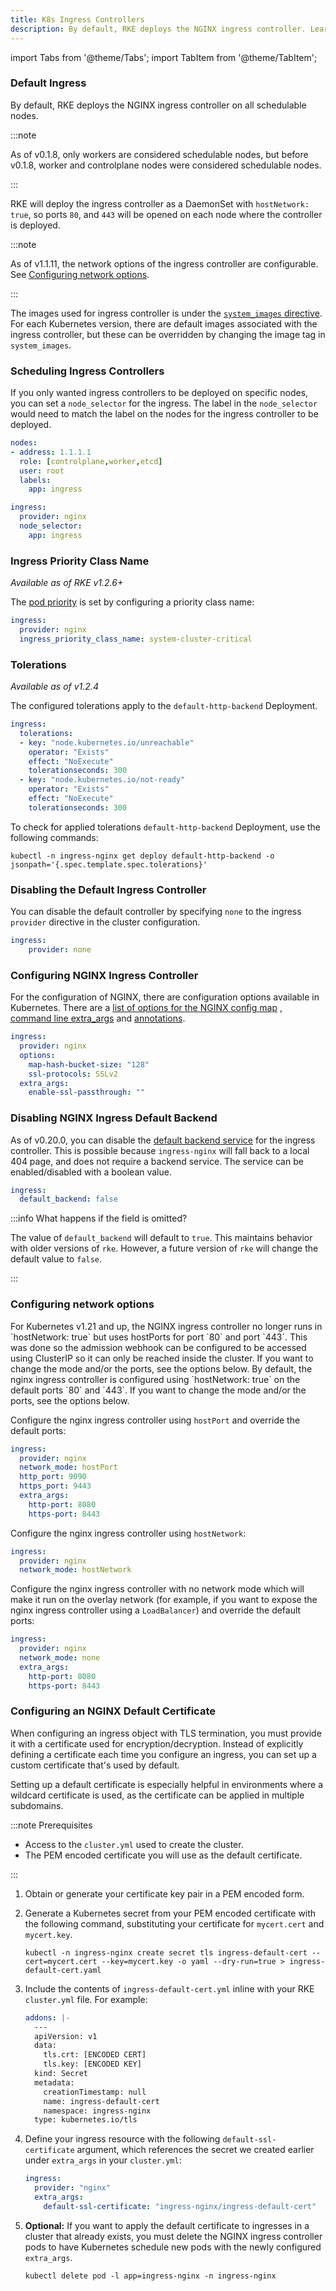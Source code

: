 ```yaml
---
title: K8s Ingress Controllers
description: By default, RKE deploys the NGINX ingress controller. Learn how to schedule and disable default k8s ingress controllers, and how to configure NGINX controller
---
```


import Tabs from '@theme/Tabs';
import TabItem from '@theme/TabItem';

### Default Ingress

By default, RKE deploys the NGINX ingress controller on all schedulable nodes.

:::note

As of v0.1.8, only workers are considered schedulable nodes, but before v0.1.8, worker and controlplane nodes were considered schedulable nodes.

:::

RKE will deploy the ingress controller as a DaemonSet with `hostNetwork: true`, so ports `80`, and `443` will be opened on each node where the controller is deployed.

:::note

As of v1.1.11, the network options of the ingress controller are configurable. See [Configuring network options](#configuring-network-options).

:::

The images used for ingress controller is under the [`system_images` directive](../../system-images/system-images.md). For each Kubernetes version, there are default images associated with the ingress controller, but these can be overridden by changing the image tag in `system_images`.

### Scheduling Ingress Controllers

If you only wanted ingress controllers to be deployed on specific nodes, you can set a `node_selector` for the ingress. The label in the `node_selector` would need to match the label on the nodes for the ingress controller to be deployed.

```yaml
nodes:
- address: 1.1.1.1
  role: [controlplane,worker,etcd]
  user: root
  labels:
    app: ingress

ingress:
  provider: nginx
  node_selector:
    app: ingress
```

### Ingress Priority Class Name

_Available as of RKE v1.2.6+_

The [pod priority](https://kubernetes.io/docs/concepts/configuration/pod-priority-preemption/#pod-priority) is set by configuring a priority class name:

```yaml
ingress:
  provider: nginx
  ingress_priority_class_name: system-cluster-critical
```

### Tolerations

_Available as of v1.2.4_

The configured tolerations apply to the `default-http-backend` Deployment.

```yaml
ingress:
  tolerations:
  - key: "node.kubernetes.io/unreachable"
    operator: "Exists"
    effect: "NoExecute"
    tolerationseconds: 300
  - key: "node.kubernetes.io/not-ready"
    operator: "Exists"
    effect: "NoExecute"
    tolerationseconds: 300
```

To check for applied tolerations `default-http-backend` Deployment, use the following commands:

```
kubectl -n ingress-nginx get deploy default-http-backend -o jsonpath='{.spec.template.spec.tolerations}'
```

### Disabling the Default Ingress Controller

You can disable the default controller by specifying `none` to  the ingress `provider` directive in the cluster configuration.

```yaml
ingress:
    provider: none
```
### Configuring NGINX Ingress Controller

For the configuration of NGINX, there are configuration options available in Kubernetes. There are a [list of options for the NGINX config map](https://github.com/kubernetes/ingress-nginx/blob/master/docs/user-guide/nginx-configuration/configmap.md) , [command line extra_args](https://github.com/kubernetes/ingress-nginx/blob/master/docs/user-guide/cli-arguments.md) and [annotations](https://kubernetes.github.io/ingress-nginx/user-guide/nginx-configuration/annotations/).

```yaml
ingress:
  provider: nginx
  options:
    map-hash-bucket-size: "128"
    ssl-protocols: SSLv2
  extra_args:
    enable-ssl-passthrough: ""
```

### Disabling NGINX Ingress Default Backend

As of v0.20.0, you can disable the [default backend service](https://kubernetes.github.io/ingress-nginx/user-guide/default-backend/) for the ingress controller. This is possible because `ingress-nginx` will fall back to a local 404 page, and does not require a backend service. The service can be enabled/disabled with a boolean value.

```yaml
ingress:
  default_backend: false
```

:::info What happens if the field is omitted?

The value of `default_backend` will default to `true`. This maintains behavior with older versions of `rke`. However, a future version of `rke` will change the default value to `false`.

:::

### Configuring network options

<Tabs>
<TabItem value="v1.3.x">
For Kubernetes v1.21 and up, the NGINX ingress controller no longer runs in `hostNetwork: true` but uses hostPorts for port `80` and port `443`. This was done so the admission webhook can be configured to be accessed using ClusterIP so it can only be reached inside the cluster. If you want to change the mode and/or the ports, see the options below.
</TabItem>
<TabItem value="v1.1.11 and up & v1.2.x">
By default, the nginx ingress controller is configured using `hostNetwork: true` on the default ports `80` and `443`. If you want to change the mode and/or the ports, see the options below.
</TabItem>
</Tabs>

Configure the nginx ingress controller using `hostPort` and override the default ports:

```yaml
ingress:
  provider: nginx
  network_mode: hostPort
  http_port: 9090
  https_port: 9443
  extra_args:
    http-port: 8080
    https-port: 8443
```

Configure the nginx ingress controller using `hostNetwork`:

```yaml
ingress:
  provider: nginx
  network_mode: hostNetwork
```

Configure the nginx ingress controller with no network mode which will make it run on the overlay network (for example, if you want to expose the nginx ingress controller using a `LoadBalancer`) and override the default ports:

```yaml
ingress:
  provider: nginx
  network_mode: none
  extra_args:
    http-port: 8080
    https-port: 8443
```

### Configuring an NGINX Default Certificate

When configuring an ingress object with TLS termination, you must provide it with a certificate used for encryption/decryption. Instead of explicitly defining a certificate each time you configure an ingress, you can set up a custom certificate that's used by default.

Setting up a default certificate is especially helpful in environments where a wildcard certificate is used, as the certificate can be applied in multiple subdomains.

:::note Prerequisites

- Access to the `cluster.yml` used to create the cluster.
- The PEM encoded certificate you will use as the default certificate.

:::

1. Obtain or generate your certificate key pair in a PEM encoded form.

2. Generate a Kubernetes secret from your PEM encoded certificate with the following command, substituting your certificate for `mycert.cert` and `mycert.key`.

    ```
    kubectl -n ingress-nginx create secret tls ingress-default-cert --cert=mycert.cert --key=mycert.key -o yaml --dry-run=true > ingress-default-cert.yaml
    ```
3. Include the contents of `ingress-default-cert.yml` inline with your RKE `cluster.yml` file. For example:

    ```yaml
    addons: |-
      ---
      apiVersion: v1
      data:
        tls.crt: [ENCODED CERT]
        tls.key: [ENCODED KEY]
      kind: Secret
      metadata:
        creationTimestamp: null
        name: ingress-default-cert
        namespace: ingress-nginx
      type: kubernetes.io/tls
    ```
4. Define your ingress resource with the following `default-ssl-certificate` argument, which references the secret we created earlier under `extra_args` in your `cluster.yml`:

    ```yaml
    ingress:
      provider: "nginx"
      extra_args:
        default-ssl-certificate: "ingress-nginx/ingress-default-cert"
    ```

5. **Optional:** If you want to apply the default certificate to ingresses in a cluster that already exists, you must delete the NGINX ingress controller pods to have Kubernetes schedule new pods with the newly configured `extra_args`.

    ```
    kubectl delete pod -l app=ingress-nginx -n ingress-nginx
    ```
